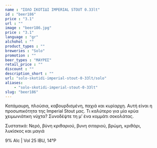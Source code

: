 ```yaml
---
name : "ΣΟΛΟ ΣΚΟΤΙΔΙ IMPERIAL STOUT 0.33lt"
id : "beer186"
price : "3.1"
url : ""
image : "beer186.jpg"
price : "3.1"
language : "gr"
alchohol : ""
product_types : ""
breweries : "Solo"
promotion : ""
beer_types : "ΜΑΥΡΕΣ"
retail_price : ""
discount : ""
description_short : ""
url: "solo-skotidi-imperial-stout-0-33lt/solo"
aliases: 
    - "solo-skotidi-imperial-stout-0-33lt"
slug: "beer186"
---
```


Κατάμαυρη, πλούσια, καβουρδισμένη, παχιά και κυρίαρχη. Αυτή είναι η προσωπικότητα της Imperial Stout μας. Τι καλύτερο για μία κρύα χειμωνιάτικη νύχτα? Συνοδέψτε τη μ’ ένα κομμάτι σοκολάτας.

Συστατικά: Νερό, βύνη κριθαριού, βυνη σιταριού, βρώμη, κριθάρι, λυκίσκος και μαγιά

9% Alc | Vol 25 IBU, 14°P